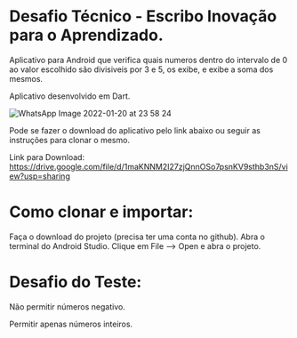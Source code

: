 # Desafio Técnico - Escribo Inovação para o Aprendizado.

Aplicativo para Android que verifica quais numeros dentro do intervalo de 0 ao valor escolhido são divisiveis por 3 e 5, os exibe, e exibe a soma dos mesmos.

Aplicativo desenvolvido em Dart.



![WhatsApp Image 2022-01-20 at 23 58 24](https://user-images.githubusercontent.com/84648471/150458153-677b18f2-3a8d-4455-bb24-9ecff783a288.jpeg)



Pode se fazer o download do aplicativo pelo link abaixo ou seguir as instruções para clonar o mesmo.

Link para Download: https://drive.google.com/file/d/1maKNNM2I27zjQnnOSo7psnKV9sthb3nS/view?usp=sharing


# Como clonar e importar:


Faça o download do projeto (precisa ter uma conta no github).
Abra o terminal do Android Studio.
Clique em File --> Open e abra o projeto.


# Desafio do Teste:


Não permitir números negativo.



Permitir apenas números inteiros.
